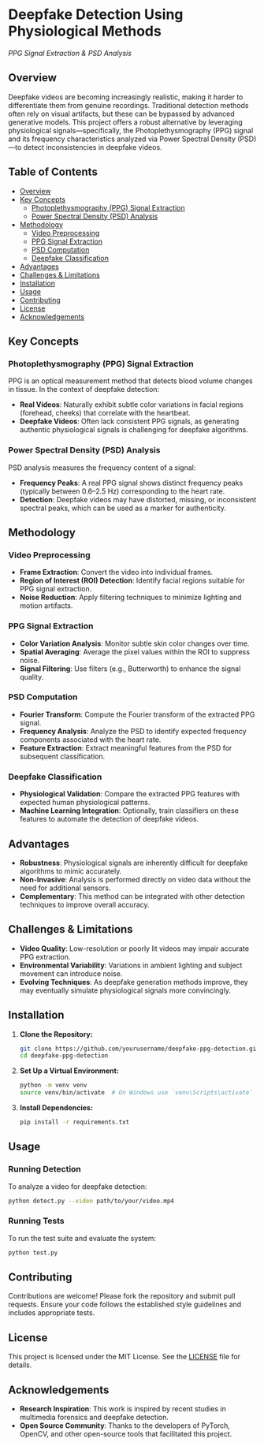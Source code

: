 # Deepfake Detection Using Physiological Methods  
*PPG Signal Extraction & PSD Analysis*

## Overview

Deepfake videos are becoming increasingly realistic, making it harder to differentiate them from genuine recordings. Traditional detection methods often rely on visual artifacts, but these can be bypassed by advanced generative models. This project offers a robust alternative by leveraging physiological signals—specifically, the Photoplethysmography (PPG) signal and its frequency characteristics analyzed via Power Spectral Density (PSD)—to detect inconsistencies in deepfake videos.

## Table of Contents

- [Overview](#overview)
- [Key Concepts](#key-concepts)
  - [Photoplethysmography (PPG) Signal Extraction](#photoplethysmography-ppg-signal-extraction)
  - [Power Spectral Density (PSD) Analysis](#power-spectral-density-psd-analysis)
- [Methodology](#methodology)
  - [Video Preprocessing](#video-preprocessing)
  - [PPG Signal Extraction](#ppg-signal-extraction)
  - [PSD Computation](#psd-computation)
  - [Deepfake Classification](#deepfake-classification)
- [Advantages](#advantages)
- [Challenges & Limitations](#challenges--limitations)
- [Installation](#installation)
- [Usage](#usage)
- [Contributing](#contributing)
- [License](#license)
- [Acknowledgements](#acknowledgements)

## Key Concepts

### Photoplethysmography (PPG) Signal Extraction

PPG is an optical measurement method that detects blood volume changes in tissue. In the context of deepfake detection:
- **Real Videos**: Naturally exhibit subtle color variations in facial regions (forehead, cheeks) that correlate with the heartbeat.
- **Deepfake Videos**: Often lack consistent PPG signals, as generating authentic physiological signals is challenging for deepfake algorithms.

### Power Spectral Density (PSD) Analysis

PSD analysis measures the frequency content of a signal:
- **Frequency Peaks**: A real PPG signal shows distinct frequency peaks (typically between 0.6–2.5 Hz) corresponding to the heart rate.
- **Detection**: Deepfake videos may have distorted, missing, or inconsistent spectral peaks, which can be used as a marker for authenticity.

## Methodology

### Video Preprocessing

- **Frame Extraction**: Convert the video into individual frames.
- **Region of Interest (ROI) Detection**: Identify facial regions suitable for PPG signal extraction.
- **Noise Reduction**: Apply filtering techniques to minimize lighting and motion artifacts.

### PPG Signal Extraction

- **Color Variation Analysis**: Monitor subtle skin color changes over time.
- **Spatial Averaging**: Average the pixel values within the ROI to suppress noise.
- **Signal Filtering**: Use filters (e.g., Butterworth) to enhance the signal quality.

### PSD Computation

- **Fourier Transform**: Compute the Fourier transform of the extracted PPG signal.
- **Frequency Analysis**: Analyze the PSD to identify expected frequency components associated with the heart rate.
- **Feature Extraction**: Extract meaningful features from the PSD for subsequent classification.

### Deepfake Classification

- **Physiological Validation**: Compare the extracted PPG features with expected human physiological patterns.
- **Machine Learning Integration**: Optionally, train classifiers on these features to automate the detection of deepfake videos.

## Advantages

- **Robustness**: Physiological signals are inherently difficult for deepfake algorithms to mimic accurately.
- **Non-Invasive**: Analysis is performed directly on video data without the need for additional sensors.
- **Complementary**: This method can be integrated with other detection techniques to improve overall accuracy.

## Challenges & Limitations

- **Video Quality**: Low-resolution or poorly lit videos may impair accurate PPG extraction.
- **Environmental Variability**: Variations in ambient lighting and subject movement can introduce noise.
- **Evolving Techniques**: As deepfake generation methods improve, they may eventually simulate physiological signals more convincingly.

## Installation

1. **Clone the Repository:**
   ```bash
   git clone https://github.com/yourusername/deepfake-ppg-detection.git
   cd deepfake-ppg-detection
   ```

2. **Set Up a Virtual Environment:**
   ```bash
   python -m venv venv
   source venv/bin/activate  # On Windows use `venv\Scripts\activate`
   ```

3. **Install Dependencies:**
   ```bash
   pip install -r requirements.txt
   ```

## Usage

### Running Detection

To analyze a video for deepfake detection:
```bash
python detect.py --video path/to/your/video.mp4
```

### Running Tests

To run the test suite and evaluate the system:
```bash
python test.py
```

## Contributing

Contributions are welcome! Please fork the repository and submit pull requests. Ensure your code follows the established style guidelines and includes appropriate tests.

## License

This project is licensed under the MIT License. See the [LICENSE](LICENSE) file for details.

## Acknowledgements

- **Research Inspiration**: This work is inspired by recent studies in multimedia forensics and deepfake detection.
- **Open Source Community**: Thanks to the developers of PyTorch, OpenCV, and other open-source tools that facilitated this project.
